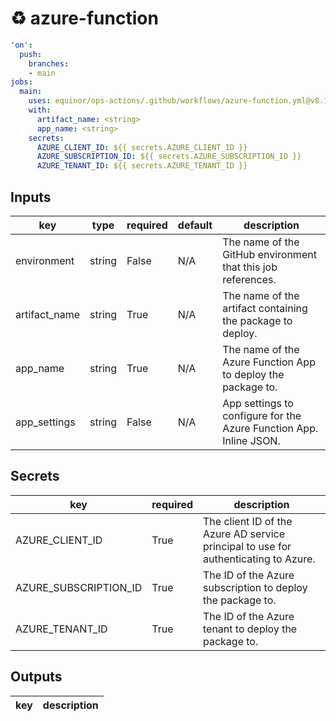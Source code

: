 # ♻ azure-function

```yaml
'on':
  push:
    branches:
    - main
jobs:
  main:
    uses: equinor/ops-actions/.github/workflows/azure-function.yml@v8.10.1
    with:
      artifact_name: <string>
      app_name: <string>
    secrets:
      AZURE_CLIENT_ID: ${{ secrets.AZURE_CLIENT_ID }}
      AZURE_SUBSCRIPTION_ID: ${{ secrets.AZURE_SUBSCRIPTION_ID }}
      AZURE_TENANT_ID: ${{ secrets.AZURE_TENANT_ID }}

```

## Inputs

key | type | required | default | description
--- | --- | --- | --- | ---
environment | string | False | N/A | The name of the GitHub environment that this job references.
artifact_name | string | True | N/A | The name of the artifact containing the package to deploy.
app_name | string | True | N/A | The name of the Azure Function App to deploy the package to.
app_settings | string | False | N/A | App settings to configure for the Azure Function App. Inline JSON.

## Secrets

key | required | description
--- | --- | ---
AZURE_CLIENT_ID | True | The client ID of the Azure AD service principal to use for authenticating to Azure.
AZURE_SUBSCRIPTION_ID | True | The ID of the Azure subscription to deploy the package to.
AZURE_TENANT_ID | True | The ID of the Azure tenant to deploy the package to.

## Outputs

key | description
--- | ---
